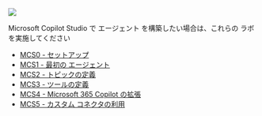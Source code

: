 <div class="cc-lab-toc mcs-path">
  <img src="/copilot-camp/assets/images/path-icons/MCS-path-heading.png"></img>
  <div>
    <p>Microsoft Copilot Studio で エージェント を構築したい場合は、これらの ラボ を実施してください</p>
    <ul>
      <li><a href="/copilot-camp/ja/pages/make/copilot-studio/00-prerequisites/">MCS0 - セットアップ</a></li>
      <li><a href="/copilot-camp/ja/pages/make/copilot-studio/01-first-agent/">MCS1 - 最初の エージェント</a></li>
      <li><a href="/copilot-camp/ja/pages/make/copilot-studio/02-topics/">MCS2 - トピックの定義</a></li>
      <li><a href="/copilot-camp/ja/pages/make/copilot-studio/03-actions/">MCS3 - ツールの定義</a></li>
      <li><a href="/copilot-camp/ja/pages/make/copilot-studio/04-extending-m365-copilot/">MCS4 - Microsoft 365 Copilot の拡張</a></li>
      <li><a href="/copilot-camp/ja/pages/make/copilot-studio/05-connectors/">MCS5 - カスタム コネクタの利用</a></li>
      <!-- <li><a href="/copilot-camp/ja/pages/make/copilot-studio/06-knowledge/">MCS6 - ナレッジ</a></li> -->
    </ul>
  </div>
</div>

<script>
(() => {

// This script decorates the table of contents with a "you are here" indicator.
const toc = document.getElementsByClassName('cc-lab-toc');
for (const div of toc) {
    const lis = div.querySelectorAll('li');
    for (const li of lis) {
        const anchor = li.querySelector('a');
        if (location.href.includes(anchor.href)) {
            const span = document.createElement("span");
            span.innerHTML = "YOU&nbsp;ARE&nbsp;HERE";
            li.appendChild(span);
        }
    }    
}
})();
</script>
